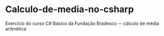 # Calculo-de-media-no-csharp
 Exercício do curso C# Básico da Fundação Bradesco -- cálculo de média aritmética
